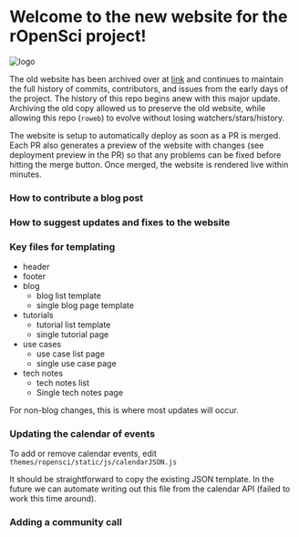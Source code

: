 # Welcome to the new website for the rOpenSci project!

![logo](https://camo.githubusercontent.com/3e3b4c621878afddfe80f1e22d718ef947292f29/68747470733a2f2f7261776769742e636f6d2f726f70656e7363692f6c6f676f732f6d61737465722f69636f6e5f6c6574746572696e675f636f6c6f722e737667)


The old website has been archived over at [link]() and continues to maintain the full history of commits, contributors, and issues from the early days of the project. The history of this repo begins anew with this major update. Archiving the old copy allowed us to preserve the old website, while allowing this repo (`roweb`) to evolve without losing watchers/stars/history.

The website is setup to automatically deploy as soon as a PR is merged. Each PR also generates a preview of the website with changes (see deployment preview in the PR) so that any problems can be fixed before hitting the merge button. Once merged, the website is rendered live within minutes.

### How to contribute a blog post



### How to suggest updates and fixes to the website


### Key files for templating

- header
- footer
- blog
	- blog list template
	- single blog page template
- tutorials
	- tutorial list template
	- single tutorial page
- use cases
	- use case list page
	- single use case page
- tech notes
	- tech notes list
	- Single tech notes page

For non-blog changes, this is where most updates will occur.

### Updating the calendar of events

To add or remove calendar events, edit `themes/ropensci/static/js/calendarJSON.js`

It should be straightforward to copy the existing JSON template. In the future we can automate writing out this file from the calendar API (failed to work this time around).

### Adding a community call

